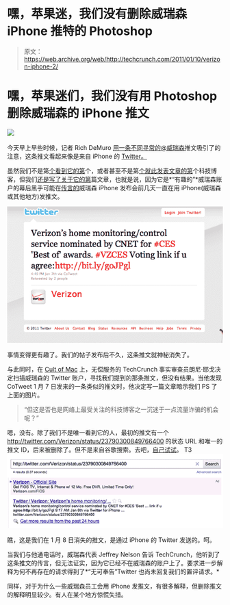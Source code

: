 # 嘿，苹果迷，我们没有删除威瑞森 iPhone 推特的 Photoshop

> 原文：<https://web.archive.org/web/http://techcrunch.com/2011/01/10/verizon-iphone-2/>

# 嘿，苹果迷们，我们没有用 Photoshop 删除威瑞森的 iPhone 推文

![](img/c9517e086e41ae13762e5cd9c5a040c8.png)

今天早上早些时候，记者 Rich DeMuro [用一条不同寻常的](https://web.archive.org/web/20230203004829/http://twitter.com/richdemuro/status/24519219731234816)[@威瑞森](https://web.archive.org/web/20230203004829/http://twitter.com/verizon)推文吸引了的注意，这条推文看起来像是来自 iPhone 的 [Twitter。](https://web.archive.org/web/20230203004829/http://itunes.apple.com/us/app/twitter/id333903271?mt=8)

虽然我们不是第[个看到它的第](https://web.archive.org/web/20230203004829/http://www.theiphonespot.net/?p=7908)个，或者甚至不是第[个就此发表文章的第](https://web.archive.org/web/20230203004829/http://www.businessinsider.com/verizon-sends-a-tweet-from-an-iphone-2011-1?utm_source=feedburner&utm_medium=feed&utm_campaign=Feed:+typepad/alleyinsider/silicon_alley_insider+(Silicon+Alley+Insider))个科技博客，但我们[还是写了关于它的第](https://web.archive.org/web/20230203004829/https://techcrunch.com/2011/01/10/verizon-iphone/)篇文章，也就是说，因为它是*“有趣的”*威瑞森账户的幕后黑手可能在[传言的](https://web.archive.org/web/20230203004829/https://techcrunch.com/2011/01/10/verizon-iphone-hype/)威瑞森 iPhone 发布会前几天一直在用 iPhone(威瑞森或其他地方)发推文。

![](img/bbf3308ca7c69229267bcbe0c77875d7.png)

事情变得更有趣了。我们的帖子发布后不久，这条推文就神秘消失了。

与此同时，在 [Cult of Mac](https://web.archive.org/web/20230203004829/http://www.cultofmac.com/did-verizon-really-tweet-from-an-iphone/76470) 上，无偿服务的 TechCrunch 事实审查员朗尼·耶戈决定扫描威瑞森的 Twitter 账户，寻找我们提到的那条推文，但没有结果。当他发现 CoTweet 1 月 7 日发来的一条类似的推文时，他决定写一篇文章暗示我们 PS 了上面的图片。

> “但这是否也是网络上最受关注的科技博客之一沉迷于一点流量诈骗的机会呢？”

嗯，没有。除了我们不是唯一看到它的人，最初的推文有一个 http://twitter.com/Verizon/status/23790300849766400 的状态 URL 和唯一的推文 ID，后来被删除了。但不是来自谷歌搜索。去吧，[自己试试](https://web.archive.org/web/20230203004829/http://www.google.com/#sclient=psy&hl=en&prmdo=1&q=http%3A%2F%2Ftwitter.com%2FVerizon%2Fstatus%2F23790300849766400&aq=f&aqi=&aql=&oq=&gs_rfai=&pbx=1&fp=1&cad=b)。
T3![](img/69f0f85464b7f60fe754958810302ce9.png "Screen shot 2011-01-10 at 2.28.31 PM")

瞧，这是我们在 1 月 8 日消失的推文，是通过 iPhone 的 Twitter 发送的。呵。

当我们与他通电话时，威瑞森代表 Jeffrey Nelson 告诉 TechCrunch，他听到了这条推文的传言，但无法证实，因为它已经不在威瑞森的账户上了。要求进一步解释为何不再存在的请求得到了*“无可奉告”Twitter 也尚未回复我们的置评请求。*

同样，对于为什么一些威瑞森员工会用 iPhone 发推文，有很多解释，但删除推文的解释明显较少。有人在某个地方惊慌失措。